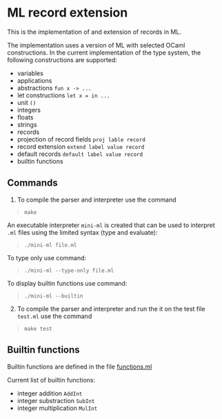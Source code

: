 # ML record extension

This is the implementation of and extension of records in ML.

The implementation uses a version of ML with selected OCaml constructions. In the current implementation of the type system, the following constructions are supported:
- variables
- applications
- abstractions `fun x -> ...`
- let constructions `let x = in ...`
- unit `()`
- integers
- floats
- strings
- records
- projection of record fields `proj lable record`
- record extension `extend label value record`
- default records `default label value record`
- builtin functions

## Commands
1. To compile the parser and interpreter use the command
> `make`

An executable interpreter `mini-ml` is created that can be used to interpret `.ml` files using the limited syntax (type and evaluate):
> `./mini-ml file.ml`

To type only use command:
> `./mini-ml --type-only file.ml`

To display builtin functions use command:
> `./mini-ml --builtin`


2. To compile the parser and interpreter and run the it on the test file `test.ml` use the command
> `make test`


## Builtin functions
Builtin functions are defined in the file [functions.ml](functions.ml)

Current list of builtin functions:
- integer addition `AddInt`
- integer substraction `SubInt`
- integer multiplication `MulInt`
